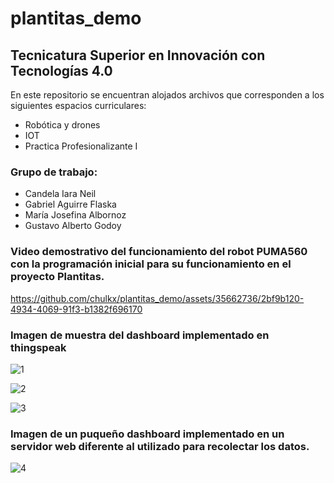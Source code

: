 # plantitas_demo

## Tecnicatura Superior en Innovación con Tecnologías 4.0

En este repositorio se encuentran alojados archivos que corresponden a los siguientes espacios curriculares:
- Robótica y drones
- IOT
- Practica Profesionalizante I

### Grupo de trabajo:
- Candela Iara Neil
- Gabriel Aguirre Flaska
- María Josefina Albornoz
- Gustavo Alberto Godoy

### Video demostrativo del funcionamiento del robot PUMA560 con la programación inicial para su funcionamiento en el proyecto Plantitas.

https://github.com/chulkx/plantitas_demo/assets/35662736/2bf9b120-4934-4069-91f3-b1382f696170

### Imagen de muestra del dashboard implementado en thingspeak

![1](https://github.com/chulkx/plantitas_demo/assets/35662736/fd48da50-c31a-418a-98f7-f05a86333a75)

![2](https://github.com/chulkx/plantitas_demo/assets/35662736/d6ec08b4-46ca-421d-8dc3-7618fe54ca3d)

![3](https://github.com/chulkx/plantitas_demo/assets/35662736/78d48b46-a466-4707-8902-0729c01d0074)

### Imagen de un puqueño dashboard implementado en un servidor web diferente al utilizado para recolectar los datos.

![4](https://github.com/chulkx/plantitas_demo/assets/35662736/d8e24ca8-b5b2-4fdd-ab98-b61450fc47a3)


